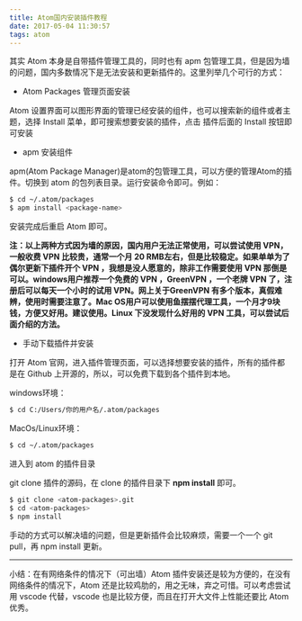 ```yaml
---
title: Atom国内安装插件教程
date: 2017-05-04 11:30:57
tags: atom
---
```


其实 Atom 本身是自带插件管理工具的，同时也有 apm 包管理工具，但是因为墙的问题，国内多数情况下是无法安装和更新插件的。这里列举几个可行的方式：

*   Atom Packages 管理页面安装

Atom 设置界面可以图形界面的管理已经安装的组件，也可以搜索新的组件或者主题，选择 Install 菜单，即可搜索想要安装的插件，点击 插件后面的 Install 按钮即可安装

*   apm 安装组件

apm(Atom Package Manager)是atom的包管理工具，可以方便的管理Atom的插件。切换到 atom 的包列表目录。运行安装命令即可。例如：

```bash
$ cd ~/.atom/packages
$ apm install <package-name>
```

安装完成后重启 Atom 即可。

**注：以上两种方式因为墙的原因，国内用户无法正常使用，可以尝试使用 VPN，一般收费 VPN 比较贵，通常一个月 20 RMB左右，但是比较稳定。如果单单为了偶尔更新下插件开个 VPN ，我想是没人愿意的，除非工作需要使用 VPN 那倒是可以。windows用户推荐一个免费的 VPN ，GreenVPN ，一个老牌 VPN 了，注册后可以每天一个小时的试用 VPN。网上关于GreenVPN 有多个版本，真假难辨，使用时需要注意了。Mac OS用户可以使用鱼摆摆代理工具，一个月才9块钱，方便又好用。建议使用。Linux 下没发现什么好用的 VPN 工具，可以尝试后面介绍的方法。**

*   手动下载插件并安装

打开 Atom 官网，进入插件管理页面，可以选择想要安装的插件，所有的插件都是在 Github 上开源的，所以，可以免费下载到各个插件到本地。

windows环境：

```bash
$ cd C:/Users/你的用户名/.atom/packages
```

MacOs/Linux环境：

```bash
$ cd ~/.atom/packages
```

进入到 atom 的插件目录

git clone 插件的源码，在 clone 的插件目录下 **npm install** 即可。

```bash
$ git clone <atom-packages>.git
$ cd <atom-packages>
$ npm install
```

手动的方式可以解决墙的问题，但是更新插件会比较麻烦，需要一个一个 git pull，再 npm install 更新。

---

小结：在有网络条件的情况下（可出墙）Atom 插件安装还是较为方便的，在没有网络条件的情况下，Atom 还是比较鸡肋的，用之无味，弃之可惜。可以考虑尝试用 vscode 代替，vscode 也是比较方便，而且在打开大文件上性能还要比 Atom 优秀。
